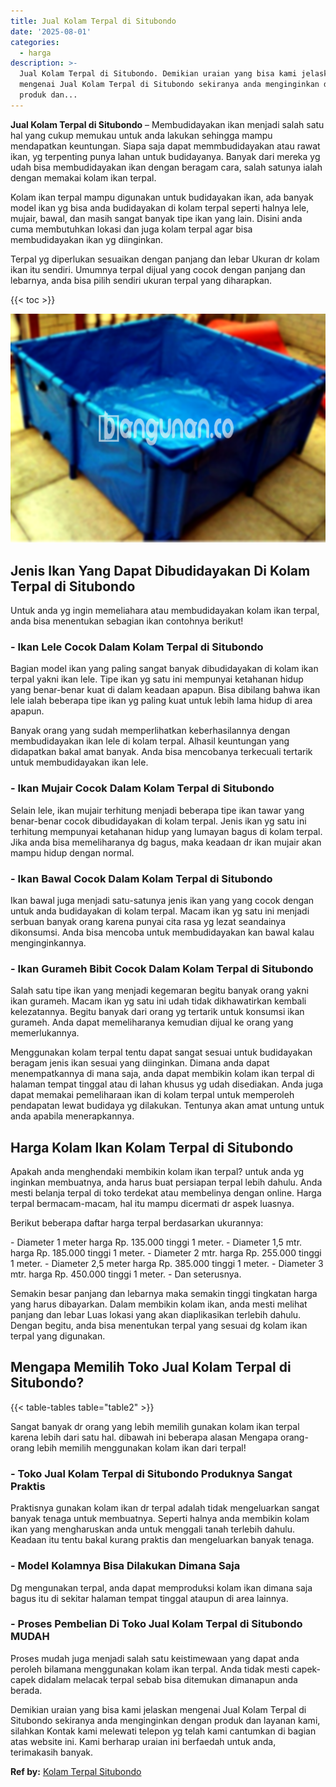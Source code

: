 ```yaml
---
title: Jual Kolam Terpal di Situbondo
date: '2025-08-01'
categories:
  - harga
description: >-
  Jual Kolam Terpal di Situbondo. Demikian uraian yang bisa kami jelaskan
  mengenai Jual Kolam Terpal di Situbondo sekiranya anda menginginkan dengan
  produk dan...
---
```


**Jual Kolam Terpal di Situbondo** – Membudidayakan ikan menjadi salah satu hal yang cukup memukau untuk anda lakukan sehingga mampu mendapatkan keuntungan. Siapa saja dapat memmbudidayakan atau rawat ikan, yg terpenting punya lahan untuk budidayanya. Banyak dari mereka yg udah bisa membudidayakan ikan dengan beragam cara, salah satunya ialah dengan memakai kolam ikan terpal.

Kolam ikan terpal mampu digunakan untuk budidayakan ikan, ada banyak model ikan yg bisa anda budidayakan di kolam terpal seperti halnya lele, mujair, bawal, dan masih sangat banyak tipe ikan yang lain. Disini anda cuma membutuhkan lokasi dan juga kolam terpal agar bisa membudidayakan ikan yg diinginkan.

Terpal yg diperlukan sesuaikan dengan panjang dan lebar Ukuran dr kolam ikan itu sendiri. Umumnya terpal dijual yang cocok dengan panjang dan lebarnya, anda bisa pilih sendiri ukuran terpal yang diharapkan.

{{< toc >}}

![Jual Kolam Terpal di Situbondo](/images/jual-kolam-terpal-29.png)

## Jenis Ikan Yang Dapat Dibudidayakan Di Kolam Terpal di Situbondo

Untuk anda yg ingin memeliahara atau membudidayakan kolam ikan terpal, anda bisa menentukan sebagian ikan contohnya berikut!

### \- Ikan Lele Cocok Dalam Kolam Terpal di Situbondo

Bagian model ikan yang paling sangat banyak dibudidayakan di kolam ikan terpal yakni ikan lele. Tipe ikan yg satu ini mempunyai ketahanan hidup yang benar-benar kuat di dalam keadaan apapun. Bisa dibilang bahwa ikan lele ialah beberapa tipe ikan yg paling kuat untuk lebih lama hidup di area apapun.

Banyak orang yang sudah memperlihatkan keberhasilannya dengan membudidayakan ikan lele di kolam terpal. Alhasil keuntungan yang didapatkan bakal amat banyak. Anda bisa mencobanya terkecuali tertarik untuk membudidayakan ikan lele.

### \- Ikan Mujair Cocok Dalam Kolam Terpal di Situbondo

Selain lele, ikan mujair terhitung menjadi beberapa tipe ikan tawar yang benar-benar cocok dibudidayakan di kolam terpal. Jenis ikan yg satu ini terhitung mempunyai ketahanan hidup yang lumayan bagus di kolam terpal. Jika anda bisa memeliharanya dg bagus, maka keadaan dr ikan mujair akan mampu hidup dengan normal.

### \- Ikan Bawal Cocok Dalam Kolam Terpal di Situbondo

Ikan bawal juga menjadi satu-satunya jenis ikan yang yang cocok dengan untuk anda budidayakan di kolam terpal. Macam ikan yg satu ini menjadi serbuan banyak orang karena punyai cita rasa yg lezat seandainya dikonsumsi. Anda bisa mencoba untuk membudidayakan kan bawal kalau menginginkannya.

### \- Ikan Gurameh Bibit Cocok Dalam Kolam Terpal di Situbondo

Salah satu tipe ikan yang menjadi kegemaran begitu banyak orang yakni ikan gurameh. Macam ikan yg satu ini udah tidak dikhawatirkan kembali kelezatannya. Begitu banyak dari orang yg tertarik untuk konsumsi ikan gurameh. Anda dapat memeliharanya kemudian dijual ke orang yang memerlukannya.

Menggunakan kolam terpal tentu dapat sangat sesuai untuk budidayakan beragam jenis ikan sesuai yang diinginkan. Dimana anda dapat menempatkannya di mana saja, anda dapat membikin kolam ikan terpal di halaman tempat tinggal atau di lahan khusus yg udah disediakan. Anda juga dapat memakai pemeliharaan ikan di kolam terpal untuk memperoleh pendapatan lewat budidaya yg dilakukan. Tentunya akan amat untung untuk anda apabila menerapkannya.

## Harga Kolam Ikan Kolam Terpal di Situbondo

Apakah anda menghendaki membikin kolam ikan terpal? untuk anda yg inginkan membuatnya, anda harus buat persiapan terpal lebih dahulu. Anda mesti belanja terpal di toko terdekat atau membelinya dengan online. Harga terpal bermacam-macam, hal itu mampu dicermati dr aspek luasnya.

Berikut beberapa daftar harga terpal berdasarkan ukurannya:

\- Diameter 1 meter harga Rp. 135.000 tinggi 1 meter. - Diameter 1,5 mtr. harga Rp. 185.000 tinggi 1 meter. - Diameter 2 mtr. harga Rp. 255.000 tinggi 1 meter. - Diameter 2,5 meter harga Rp. 385.000 tinggi 1 meter. - Diameter 3 mtr. harga Rp. 450.000 tinggi 1 meter. - Dan seterusnya.

Semakin besar panjang dan lebarnya maka semakin tinggi tingkatan harga yang harus dibayarkan. Dalam membikin kolam ikan, anda mesti melihat panjang dan lebar Luas lokasi yang akan diaplikasikan terlebih dahulu. Dengan begitu, anda bisa menentukan terpal yang sesuai dg kolam ikan terpal yang digunakan.

## Mengapa Memilih Toko Jual Kolam Terpal di Situbondo?

{{< table-tables table="table2" >}}

Sangat banyak dr orang yang lebih memilih gunakan kolam ikan terpal karena lebih dari satu hal. dibawah ini beberapa alasan Mengapa orang-orang lebih memilih menggunakan kolam ikan dari terpal!

### \- Toko Jual Kolam Terpal di Situbondo Produknya Sangat Praktis

Praktisnya gunakan kolam ikan dr terpal adalah tidak mengeluarkan sangat banyak tenaga untuk membuatnya. Seperti halnya anda membikin kolam ikan yang mengharuskan anda untuk menggali tanah terlebih dahulu. Keadaan itu tentu bakal kurang praktis dan mengeluarkan banyak tenaga.

### \- Model Kolamnya Bisa Dilakukan Dimana Saja

Dg mengunakan terpal, anda dapat memproduksi kolam ikan dimana saja bagus itu di sekitar halaman tempat tinggal ataupun di area lainnya.

### \- Proses Pembelian Di Toko Jual Kolam Terpal di Situbondo MUDAH

Proses mudah juga menjadi salah satu keistimewaan yang dapat anda peroleh bilamana menggunakan kolam ikan terpal. Anda tidak mesti capek-capek didalam melacak terpal sebab bisa ditemukan dimanapun anda berada.

Demikian uraian yang bisa kami jelaskan mengenai Jual Kolam Terpal di Situbondo sekiranya anda menginginkan dengan produk dan layanan kami, silahkan Kontak kami melewati telepon yg telah kami cantumkan di bagian atas website ini. Kami berharap uraian ini berfaedah untuk anda, terimakasih banyak.

**Ref by:** [Kolam Terpal Situbondo](https://id.wikipedia.org/wiki/Kolam)
